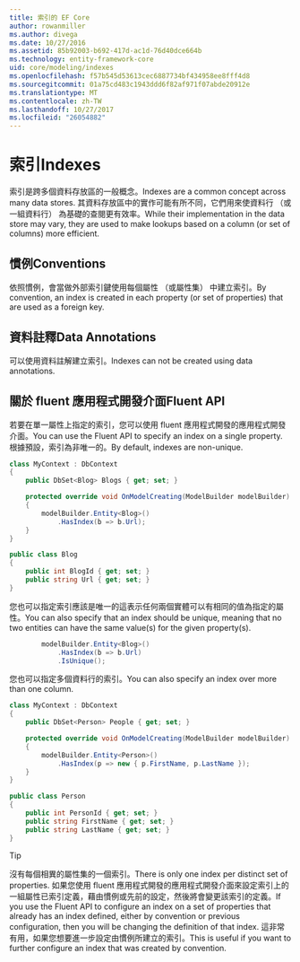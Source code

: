 ```yaml
---
title: 索引的 EF Core
author: rowanmiller
ms.author: divega
ms.date: 10/27/2016
ms.assetid: 85b92003-b692-417d-ac1d-76d40dce664b
ms.technology: entity-framework-core
uid: core/modeling/indexes
ms.openlocfilehash: f57b545d53613cec6887734bf434958ee8fff4d8
ms.sourcegitcommit: 01a75cd483c1943ddd6f82af971f07abde20912e
ms.translationtype: MT
ms.contentlocale: zh-TW
ms.lasthandoff: 10/27/2017
ms.locfileid: "26054882"
---
```

# <a name="indexes"></a><span data-ttu-id="5d4da-102">索引</span><span class="sxs-lookup"><span data-stu-id="5d4da-102">Indexes</span></span>

<span data-ttu-id="5d4da-103">索引是跨多個資料存放區的一般概念。</span><span class="sxs-lookup"><span data-stu-id="5d4da-103">Indexes are a common concept across many data stores.</span></span> <span data-ttu-id="5d4da-104">其資料存放區中的實作可能有所不同，它們用來使資料行 （或一組資料行） 為基礎的查閱更有效率。</span><span class="sxs-lookup"><span data-stu-id="5d4da-104">While their implementation in the data store may vary, they are used to make lookups based on a column (or set of columns) more efficient.</span></span>

## <a name="conventions"></a><span data-ttu-id="5d4da-105">慣例</span><span class="sxs-lookup"><span data-stu-id="5d4da-105">Conventions</span></span>

<span data-ttu-id="5d4da-106">依照慣例，會當做外部索引鍵使用每個屬性 （或屬性集） 中建立索引。</span><span class="sxs-lookup"><span data-stu-id="5d4da-106">By convention, an index is created in each property (or set of properties) that are used as a foreign key.</span></span>

## <a name="data-annotations"></a><span data-ttu-id="5d4da-107">資料註釋</span><span class="sxs-lookup"><span data-stu-id="5d4da-107">Data Annotations</span></span>

<span data-ttu-id="5d4da-108">可以使用資料註解建立索引。</span><span class="sxs-lookup"><span data-stu-id="5d4da-108">Indexes can not be created using data annotations.</span></span>

## <a name="fluent-api"></a><span data-ttu-id="5d4da-109">關於 fluent 應用程式開發介面</span><span class="sxs-lookup"><span data-stu-id="5d4da-109">Fluent API</span></span>

<span data-ttu-id="5d4da-110">若要在單一屬性上指定的索引，您可以使用 fluent 應用程式開發的應用程式開發介面。</span><span class="sxs-lookup"><span data-stu-id="5d4da-110">You can use the Fluent API to specify an index on a single property.</span></span> <span data-ttu-id="5d4da-111">根據預設，索引為非唯一的。</span><span class="sxs-lookup"><span data-stu-id="5d4da-111">By default, indexes are non-unique.</span></span>

<!-- [!code-csharp[Main](samples/core/Modeling/FluentAPI/Samples/Index.cs?highlight=7,8)] -->
``` csharp
class MyContext : DbContext
{
    public DbSet<Blog> Blogs { get; set; }

    protected override void OnModelCreating(ModelBuilder modelBuilder)
    {
        modelBuilder.Entity<Blog>()
            .HasIndex(b => b.Url);
    }
}

public class Blog
{
    public int BlogId { get; set; }
    public string Url { get; set; }
}
```

<span data-ttu-id="5d4da-112">您也可以指定索引應該是唯一的這表示任何兩個實體可以有相同的值為指定的屬性。</span><span class="sxs-lookup"><span data-stu-id="5d4da-112">You can also specify that an index should be unique, meaning that no two entities can have the same value(s) for the given property(s).</span></span>

<!-- [!code-csharp[Main](samples/core/Modeling/FluentAPI/Samples/IndexUnique.cs?highlight=3)] -->
``` csharp
        modelBuilder.Entity<Blog>()
            .HasIndex(b => b.Url)
            .IsUnique();
```

<span data-ttu-id="5d4da-113">您也可以指定多個資料行的索引。</span><span class="sxs-lookup"><span data-stu-id="5d4da-113">You can also specify an index over more than one column.</span></span>

<!-- [!code-csharp[Main](samples/core/Modeling/FluentAPI/Samples/IndexComposite.cs?highlight=7,8)] -->
``` csharp
class MyContext : DbContext
{
    public DbSet<Person> People { get; set; }

    protected override void OnModelCreating(ModelBuilder modelBuilder)
    {
        modelBuilder.Entity<Person>()
            .HasIndex(p => new { p.FirstName, p.LastName });
    }
}

public class Person
{
    public int PersonId { get; set; }
    public string FirstName { get; set; }
    public string LastName { get; set; }
}
```

> [!TIP]  
> <span data-ttu-id="5d4da-114">沒有每個相異的屬性集的一個索引。</span><span class="sxs-lookup"><span data-stu-id="5d4da-114">There is only one index per distinct set of properties.</span></span> <span data-ttu-id="5d4da-115">如果您使用 fluent 應用程式開發的應用程式開發介面來設定索引上的一組屬性已索引定義，藉由慣例或先前的設定，然後將會變更該索引的定義。</span><span class="sxs-lookup"><span data-stu-id="5d4da-115">If you use the Fluent API to configure an index on a set of properties that already has an index defined, either by convention or previous configuration, then you will be changing the definition of that index.</span></span> <span data-ttu-id="5d4da-116">這非常有用，如果您想要進一步設定由慣例所建立的索引。</span><span class="sxs-lookup"><span data-stu-id="5d4da-116">This is useful if you want to further configure an index that was created by convention.</span></span>
